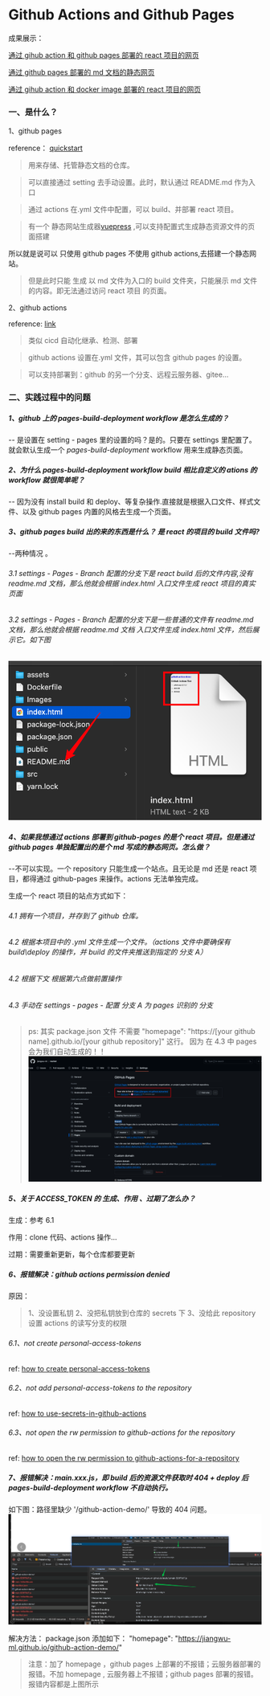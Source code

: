 # Github Actions and Github Pages

成果展示：

[通过 gihub action 和 github pages 部署的 react 项目的网页](https://jiangwu-ml.github.io/github-action-demo/)

[通过 github pages 部署的 md 文档的静态网页](https://jiangwu-ml.github.io/market/)

[通过 gihub action 和 docker image 部署的 react 项目的网页](http://123.60.160.90:8089/)

### 一、是什么？

1、github pages

reference： [quickstart](https://docs.github.com/zh/pages/quickstart)

> 用来存储、托管静态文档的仓库。

> 可以直接通过 setting 去手动设置。此时，默认通过 README.md 作为入口

> 通过 actions 在.yml 文件中配置，可以 build、并部署 react 项目。

> 有一个 静态网站生成器[vuepress](https://vuepress.vuejs.org/zh/guide/#%E5%AE%83%E6%98%AF%E5%A6%82%E4%BD%95%E5%B7%A5%E4%BD%9C%E7%9A%84) ,可以支持配置式生成静态资源文件的页面搭建

所以就是说可以 只使用 github pages 不使用 github actions,去搭建一个静态网站。

> 但是此时只能 生成 以 md 文件为入口的 build 文件夹，只能展示 md 文件的内容。即无法通过访问 react 项目 的页面。

2、github actions

reference: [link](https://docs.github.com/zh/pages/getting-started-with-github-pages/configuring-a-publishing-source-for-your-github-pages-site#%E4%BD%BF%E7%94%A8%E8%87%AA%E5%AE%9A%E4%B9%89-github-actions-%E5%B7%A5%E4%BD%9C%E6%B5%81%E8%BF%9B%E8%A1%8C%E5%8F%91%E5%B8%83)

> 类似 cicd 自动化继承、检测、部署

> github actions 设置在.yml 文件，其可以包含 github pages 的设置。

> 可以支持部署到：github 的另一个分支、远程云服务器、gitee...

### 二、实践过程中的问题

##### 1、github 上的 pages-build-deployment workflow 是怎么生成的？

-- 是设置在 setting - pages 里的设置的吗？是的。只要在 settings 里配置了。就会默认生成一个 _pages-build-deployment_ workflow 用来生成静态页面。

##### 2、为什么 pages-build-deployment workflow build 相比自定义的 ations 的 workflow 就很简单呢？

-- 因为没有 install build 和 deploy、等复杂操作.直接就是根据入口文件、样式文件、以及 github pages 内置的风格去生成一个页面。

##### 3、github pages build 出的来的东西是什么？ 是 react 的项目的 build 文件吗?

--两种情况 。

###### 3.1 settings - Pages - Branch 配置的分支下是 react build 后的文件内容,没有 readme.md 文档，那么他就会根据 index.html 入口文件生成 react 项目的真实页面

###### 3.2 settings - Pages - Branch 配置的分支下是一些普通的文件有 readme.md 文档，那么他就会根据 readme.md 文档 入口文件生成 index.html 文件，然后展示它。如下图

![Alt text](./Images/github-pages-build.png)

##### 4、如果我想通过 actions 部署到 github-pages 的是个 react 项目。但是通过 github pages 单独配置出的是个 md 写成的静态网页。怎么做？

--不可以实现。一个 repository 只能生成一个站点。且无论是 md 还是 react 项目，都得通过 github-pages 来操作。actions 无法单独完成。

生成一个 react 项目的站点方式如下：

###### 4.1 拥有一个项目，并存到了 github 仓库。

###### 4.2 根据本项目中的 .yml 文件生成一个文件。（actions 文件中要确保有 build\deploy 的操作，并 build 的文件夹推送到指定的 分支 A）

###### 4.2 根据下文 根据第六点做前置操作

###### 4.3 手动在 settings - pages - 配置 分支 A 为 pages 识别的 分支

> ps: 其实 package.json 文件 不需要 "homepage": "https://[your github name].github.io/[your github repository]" 这行。
> 因为 在 4.3 中 pages 会为我们自动生成的！！
> ![Alt text](images/imageQ4.png)

##### 5、关于 ACCESS_TOKEN 的 生成、作用 、过期了怎么办？

生成：参考 6.1

作用：clone 代码、actions 操作...

过期：需要重新更新，每个仓库都要更新

##### 6、报错解决：github actions permission denied

原因：

> 1、没设置私钥
> 2、没把私钥放到仓库的 secrets 下
> 3、没给此 repository 设置 actions 的读写分支的权限

###### 6.1、not create personal-access-tokens

ref: [how to create personal-access-tokens](https://docs.github.com/en/authentication/keeping-your-account-and-data-secure/managing-your-personal-access-tokens#creating-a-personal-access-token-classic)

###### 6.2、not add personal-access-tokens to the repository

ref: [how to use-secrets-in-github-actions](https://docs.github.com/zh/actions/security-guides/using-secrets-in-github-actions)

###### 6.3、not open the rw permission to github-actions for the repository

ref: [how to open the rw permission to github-actions-for-a-repository](https://docs.github.com/en/repositories/managing-your-repositorys-settings-and-features/enabling-features-for-your-repository/managing-github-actions-settings-for-a-repository)

##### 7、报错解决：main.xxx.js，即 build 后的资源文件获取时 404 + deploy 后 pages-build-deployment workflow 不自动执行。

如下图：路径里缺少 '/github-action-demo/' 导致的 404 问题。
![Alt text](Images/image-404.png)

解决方法：
package.json 添加如下：
"homepage": "https://jiangwu-ml.github.io/github-action-demo/"

> 注意：加了 homepage ，github pages 上部署的不报错；云服务器部署的报错。不加 homepage , 云服务器上不报错；github pages 部署的报错。报错内容都是上图所示
